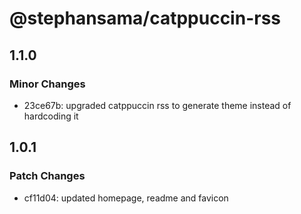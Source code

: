 # @stephansama/catppuccin-rss

## 1.1.0

### Minor Changes

- 23ce67b: upgraded catppuccin rss to generate theme instead of hardcoding it

## 1.0.1

### Patch Changes

- cf11d04: updated homepage, readme and favicon

